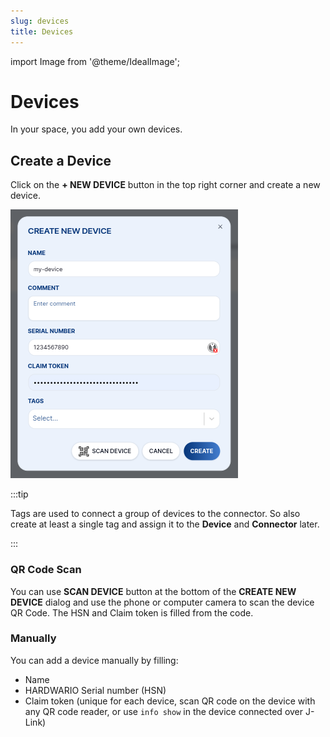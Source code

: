 ```yaml
---
slug: devices
title: Devices
---
```

import Image from '@theme/IdealImage';

# Devices

In your space, you add your own devices.

## Create a Device

Click on the **+&nbsp;NEW DEVICE** button in the top right corner and create a new device.

![](device-create.png)

:::tip

Tags are used to connect a group of devices to the connector. So also create at least a single tag and assign it to the **Device** and **Connector** later.

:::


### QR Code Scan

You can use **SCAN DEVICE** button at the bottom of the **CREATE NEW DEVICE** dialog and use the phone or computer camera to scan the device QR Code. The HSN and Claim token is filled from the code.

### Manually

You can add a device manually by filling:

- Name
- HARDWARIO Serial number (HSN)
- Claim token (unique for each device, scan QR code on the device with any QR code reader, or use `info show` in the device connected over J-Link)

